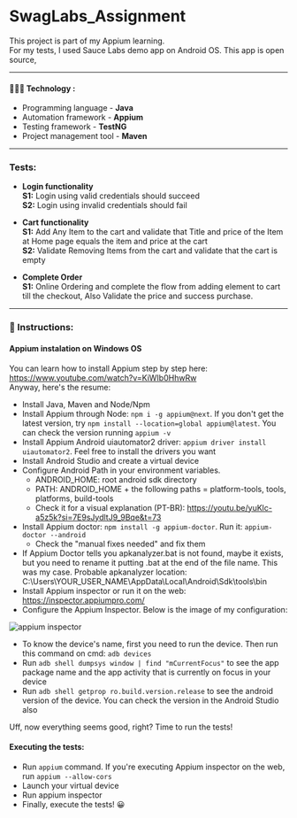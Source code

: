# SwagLabs_Assignment
This project is part of my Appium learning.  
For my tests, I used Sauce Labs demo app on Android OS. This app is open source, 


***
#### 👨🏻‍💻 Technology :
- Programming language - **Java**
- Automation framework - **Appium**
- Testing framework - **TestNG**  
- Project management tool - **Maven**  


***
### Tests:
- **Login functionality**  
  **S1:** Login using valid credentials should succeed  
  **S2:** Login using invalid credentials should fail    

- **Cart functionality**  
  **S1:** Add Any Item to the cart and validate that Title and price of the Item at Home page equals the item and price at the cart  
  **S2:** Validate Removing Items from the cart and validate that the cart is empty   

- **Complete Order**  
  **S1:** Online Ordering and complete the flow from adding element to cart till the checkout, Also Validate the price and success purchase.
  
***


### 📜 Instructions:
#### Appium instalation on Windows OS
You can learn how to install Appium step by step here: https://www.youtube.com/watch?v=KiWIb0HhwRw  
Anyway, here's the resume:
- Install Java, Maven and Node/Npm
- Install Appium through Node: `npm i -g appium@next`. If you don't get the latest version, try `npm install --location=global appium@latest`. You can check the version running `appium -v`
- Install Appium Android uiautomator2 driver: `appium driver install uiautomator2`. Feel free to install the drivers you want
- Install Android Studio and create a virtual device
- Configure Android Path in your environment variables.
  - ANDROID_HOME: root android sdk directory
  - PATH: ANDROID_HOME + the following paths = platform-tools, tools, platforms, build-tools  
  - Check it for a visual explanation (PT-BR): https://youtu.be/yuKlc-a5z5k?si=7E9sJydltJ9_9Bqe&t=73
- Install Appium doctor: `npm install -g appium-doctor`. Run it: `appium-doctor --android`  
  - Check the "manual fixes needed" and fix them
- If Appium Doctor tells you apkanalyzer.bat is not found, maybe it exists, but you need to rename it putting .bat at the end of the file name. This was my case. Probable apkanalyzer location: C:\Users\YOUR_USER_NAME\AppData\Local\Android\Sdk\tools\bin
- Install Appium inspector or run it on the web: https://inspector.appiumpro.com/
- Configure the Appium Inspector. Below is the image of my configuration:

![appium inspector](https://github.com/danielandrioli/appiumSauceLabsApp/assets/60299141/48355216-1cfe-403b-b5d6-50a1a8f387eb)

- To know the device's name, first you need to run the device. Then run this command on cmd: `adb devices`
- Run `adb shell dumpsys window | find "mCurrentFocus"` to see the app package name and the app activity that is currently on focus in your device
- Run `adb shell getprop ro.build.version.release` to see the android version of the device. You can check the version in the Android Studio also

Uff, now everything seems good, right? Time to run the tests!

#### Executing the tests:
- Run `appium` command. If you're executing Appium inspector on the web, run `appium --allow-cors`
- Launch your virtual device
- Run appium inspector
- Finally, execute the tests! 😀
  

